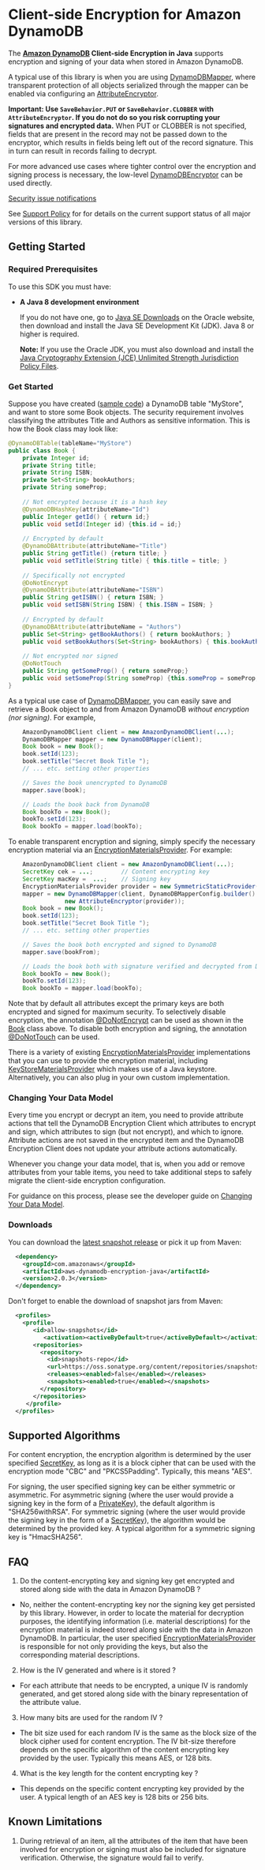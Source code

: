 # Client-side Encryption for Amazon DynamoDB

The **[Amazon DynamoDB][ddb] Client-side Encryption in Java** supports encryption and signing of your data when stored in Amazon DynamoDB.

A typical use of this library is when you are using [DynamoDBMapper][ddbmapper], where transparent protection of all objects serialized through the mapper can be enabled via configuring an [AttributeEncryptor][attrencryptor].

**Important: Use `SaveBehavior.PUT` or `SaveBehavior.CLOBBER` with `AttributeEncryptor`. If you do not do so you risk corrupting your signatures and encrypted data.**
When PUT or CLOBBER is not specified, fields that are present in the record may not be passed down to the encryptor, which results in fields being left out of the record signature. This in turn can result in records failing to decrypt.

For more advanced use cases where tighter control over the encryption and signing process is necessary, the low-level [DynamoDBEncryptor][ddbencryptor] can be used directly.

[Security issue notifications](./CONTRIBUTING.md#security-issue-notifications)

See [Support Policy](./SUPPORT_POLICY.rst) for for details on the current support status of all major versions of this library.

## Getting Started

### Required Prerequisites
To use this SDK you must have:

* **A Java 8 development environment**

  If you do not have one, go to [Java SE Downloads](https://www.oracle.com/technetwork/java/javase/downloads/index.html) on the Oracle website, then download and install the Java SE Development Kit (JDK). Java 8 or higher is required.

  **Note:** If you use the Oracle JDK, you must also download and install the [Java Cryptography Extension (JCE) Unlimited Strength Jurisdiction Policy Files](http://www.oracle.com/technetwork/java/javase/downloads/jce8-download-2133166.html).

### Get Started

Suppose you have created ([sample code][createtable]) a DynamoDB table "MyStore", and want to store some Book objects.  The security requirement involves classifying the attributes Title and Authors as sensitive information.  This is how the Book class may look like:

```java
@DynamoDBTable(tableName="MyStore")
public class Book {
    private Integer id;
    private String title;
    private String ISBN;
    private Set<String> bookAuthors;
    private String someProp;
 
    // Not encrypted because it is a hash key    
    @DynamoDBHashKey(attributeName="Id")  
    public Integer getId() { return id;}
    public void setId(Integer id) {this.id = id;}
 
    // Encrypted by default
    @DynamoDBAttribute(attributeName="Title")  
    public String getTitle() {return title; }
    public void setTitle(String title) { this.title = title; }
 
    // Specifically not encrypted
    @DoNotEncrypt
    @DynamoDBAttribute(attributeName="ISBN")  
    public String getISBN() { return ISBN; }
    public void setISBN(String ISBN) { this.ISBN = ISBN; }
 
    // Encrypted by default
    @DynamoDBAttribute(attributeName = "Authors")
    public Set<String> getBookAuthors() { return bookAuthors; }
    public void setBookAuthors(Set<String> bookAuthors) { this.bookAuthors = bookAuthors; }
 
    // Not encrypted nor signed
    @DoNotTouch
    public String getSomeProp() { return someProp;}
    public void setSomeProp(String someProp) {this.someProp = someProp;}
}
```

As a typical use case of [DynamoDBMapper][ddbmapper], you can easily save and retrieve a Book object to and from Amazon DynamoDB _without encryption (nor signing)_.  For example,

```java
    AmazonDynamoDBClient client = new AmazonDynamoDBClient(...);
    DynamoDBMapper mapper = new DynamoDBMapper(client);
    Book book = new Book();
    book.setId(123);
    book.setTitle("Secret Book Title ");
    // ... etc. setting other properties

    // Saves the book unencrypted to DynamoDB
    mapper.save(book);

    // Loads the book back from DynamoDB
    Book bookTo = new Book();
    bookTo.setId(123);
    Book bookTo = mapper.load(bookTo);

```

To enable transparent encryption and signing, simply specify the necessary encryption material via an [EncryptionMaterialsProvider][materialprovider].  For example:

```java
    AmazonDynamoDBClient client = new AmazonDynamoDBClient(...);
    SecretKey cek = ...;        // Content encrypting key
    SecretKey macKey =  ...;    // Signing key
    EncryptionMaterialsProvider provider = new SymmetricStaticProvider(cek, macKey);
    mapper = new DynamoDBMapper(client, DynamoDBMapperConfig.builder().withSaveBehavior(SaveBehavior.PUT).build(),
                new AttributeEncryptor(provider));
    Book book = new Book();
    book.setId(123);
    book.setTitle("Secret Book Title ");
    // ... etc. setting other properties

    // Saves the book both encrypted and signed to DynamoDB
    mapper.save(bookFrom);

    // Loads the book both with signature verified and decrypted from DynamoDB
    Book bookTo = new Book();
    bookTo.setId(123);
    Book bookTo = mapper.load(bookTo);

```

Note that by default all attributes except the primary keys are both encrypted and signed for maximum security.  To selectively disable encryption, the annotation [@DoNotEncrypt][donotencrypt] can be used as shown in the [Book](#getting-started) class above.  To disable both encryption and signing, the annotation [@DoNotTouch][donottouch] can be used.

There is a variety of existing [EncryptionMaterialsProvider][materialprovider] implementations that you can use to provide the encryption material, including [KeyStoreMaterialsProvider][keystoreprovider] which makes use of a Java keystore.  Alternatively, you can also plug in your own custom implementation.

### Changing Your Data Model

Every time you encrypt or decrypt an item, you need to provide attribute actions that tell the DynamoDB Encryption
Client which attributes to encrypt and sign, which attributes to sign (but not encrypt), and which to ignore. Attribute
actions are not saved in the encrypted item and the DynamoDB Encryption Client does not update your attribute actions
automatically.

Whenever you change your data model, that is, when you add or remove attributes from your table items, you need to take
additional steps to safely migrate the client-side encryption configuration.

For guidance on this process, please see the developer guide on [Changing Your Data Model](https://docs.aws.amazon.com/database-encryption-sdk/latest/devguide/data-model.html).

### Downloads

You can download the [latest snapshot release][download] or pick it up from Maven:

```xml
  <dependency>
    <groupId>com.amazonaws</groupId>
    <artifactId>aws-dynamodb-encryption-java</artifactId>
    <version>2.0.3</version>
  </dependency>
```

Don't forget to enable the download of snapshot jars from Maven:

```xml
  <profiles>
    <profile>
       <id>allow-snapshots</id>
          <activation><activeByDefault>true</activeByDefault></activation>
       <repositories>
         <repository>
           <id>snapshots-repo</id>
           <url>https://oss.sonatype.org/content/repositories/snapshots</url>
           <releases><enabled>false</enabled></releases>
           <snapshots><enabled>true</enabled></snapshots>
         </repository>
       </repositories>
     </profile>
  </profiles>
```

## Supported Algorithms

For content encryption, the encryption algorithm is determined by the user specified [SecretKey][secretkey], as long as it is a block cipher that can be used with the encryption mode "CBC" and "PKCS5Padding".  Typically, this means "AES".

For signing, the user specified signing key can be either symmetric or asymmetric.  For asymmetric signing (where the user would provide a signing key in the form of a [PrivateKey][privatekey]), the default algorithm is "SHA256withRSA".  For symmetric signing (where the user would provide the signing key in the form of a [SecretKey][secretkey]), the algorithm would be determined by the provided key.  A typical algorithm for a symmetric signing key is "HmacSHA256".

## FAQ

1. Do the content-encrypting key and signing key get encrypted and stored along side with the data in Amazon DynamoDB ?
  * No, neither the content-encrypting key nor the signing key get persisted by this library.  However, in order to locate the material for decryption purposes, the identifying information (i.e. material descriptions) for the encryption material is indeed stored along side with the data in Amazon DynamoDB.  In particular, the user specified [EncryptionMaterialsProvider][materialprovider] is responsible for not only providing the keys, but also the corresponding material descriptions.

2. How is the IV generated and where is it stored ?
  * For each attribute that needs to be encrypted, a unique IV is randomly generated, and get stored along side with the binary representation of the attribute value.

3. How many bits are used for the random IV ?
  * The bit size used for each random IV is the same as the block size of the block cipher used for content encryption.  The IV bit-size therefore depends on the specific algorithm of the content encrypting key provided by the user.  Typically this means AES, or 128 bits.

4. What is the key length for the content encrypting key ?
  * This depends on the specific content encrypting key provided by the user.  A typical length of an AES key is 128 bits or 256 bits.

## Known Limitations

1. During retrieval of an item, all the attributes of the item that have been involved for encryption or signing must also be included for signature verification.  Otherwise, the signature would fail to verify.

[attrencryptor]: sdk1/src/main/java/com/amazonaws/services/dynamodbv2/datamodeling/AttributeEncryptor.java
[createtable]: https://github.com/aws/aws-sdk-java/blob/master/src/samples/AmazonDynamoDBDocumentAPI/quick-start/com/amazonaws/services/dynamodbv2/document/quickstart/A_CreateTableTest.java
[ddb]: http://docs.aws.amazon.com/amazondynamodb/latest/developerguide/Introduction.html
[ddbencryptor]: sdk1/src/main/java/com/amazonaws/services/dynamodbv2/datamodeling/encryption/DynamoDBEncryptor.java
[ddbmapper]: http://docs.aws.amazon.com/AWSJavaSDK/latest/javadoc/com/amazonaws/services/dynamodbv2/datamodeling/DynamoDBMapper.html
[donotencrypt]: sdk1/src/main/java/com/amazonaws/services/dynamodbv2/datamodeling/encryption/DoNotEncrypt.java
[donottouch]: sdk1/src/main/java/com/amazonaws/services/dynamodbv2/datamodeling/encryption/DoNotTouch.java
[keystoreprovider]: sdk1/src/main/java/com/amazonaws/services/dynamodbv2/datamodeling/encryption/providers/KeyStoreMaterialsProvider.java
[materialprovider]: sdk1/src/main/java/com/amazonaws/services/dynamodbv2/datamodeling/encryption/providers/EncryptionMaterialsProvider.java
[privatekey]: http://docs.oracle.com/javase/7/docs/api/java/security/PrivateKey.html
[secretkey]: http://docs.oracle.com/javase/7/docs/api/javax/crypto/SecretKey.html
[download]: https://github.com/aws/aws-dynamodb-encryption-java/releases
